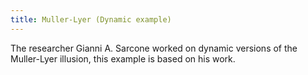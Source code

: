 ```yaml
---
title: Muller-Lyer (Dynamic example)
---
```


The researcher Gianni A. Sarcone worked on dynamic versions of the Muller-Lyer illusion, this example is based on his work.

<!-- Sketch file location, (pending organization) -->
<script src="muller2.js"></script>
<!-- Necessary element to position p5 canvas -->
<div id="sketch-div"></div>

